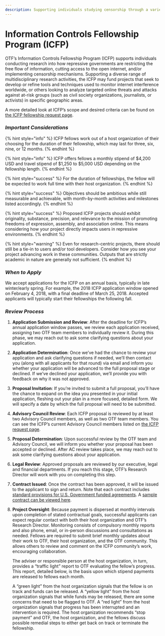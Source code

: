 ```yaml
---
description: Supporting individuals studying censorship through a variety of disciplines
---
```


# Information Controls Fellowship Program \(ICFP\)

OTF’s Information Controls Fellowship Program \(ICFP\) supports individuals conducting research into how repressive governments are restricting the free flow of information, cutting access to the open internet, and/or implementing censorship mechanisms. Supporting a diverse range of multidisciplinary research activities, the ICFP may fund projects that seek to develop or refine tools and techniques used to monitor internet interference worldwide, or others looking to analyze targeted online threats and attacks against at-risk groups \(such as civil society organizations, journalists, or activists\) in specific geographic areas.  
  
A more detailed look at ICFP’s scope and desired criteria can be found on [the ICFP fellowship request page](https://www.opentech.fund/requests/icfp).

### _Important Considerations_

{% hint style="info" %}
ICFP fellows work out of a host organization of their choosing for the duration of their fellowship, which may last for three, six, nine, or 12 months.
{% endhint %}

{% hint style="info" %}
ICFP offers fellows a monthly stipend of $4,200 USD and travel stipend of $1,250 to $5,000 USD depending on the fellowship length.
{% endhint %}

{% hint style="success" %}
For the duration of fellowships, the fellow will be expected to work full time with their host organization.
{% endhint %}

{% hint style="success" %}
Objectives should be ambitious while still measurable and achievable, with month-by-month activities and milestones listed accordingly.
{% endhint %}

{% hint style="success" %}
Proposed ICFP projects should exhibit originality, substance, precision, and relevance to the mission of promoting freedoms of expression, assembly, and association online. This means considering how your project directly impacts users in repressive environments. 
{% endhint %}

{% hint style="warning" %}
Even for research-centric projects, there should still be a tie-in to users and/or tool developers. Consider how you see your project advancing work in these communities. Outputs that are strictly academic in nature are generally not sufficient.
{% endhint %}

### _When to Apply_

We accept applications for the ICFP on an annual basis, typically in late winter/early spring. For example, the 2018 ICFP application window opened on February 4, 2018, with a final deadline of March 25, 2018. Accepted applicants will typically start their fellowships the following fall.

### _Review Process_

1. **Application Submission and Review**: After the deadline for ICFP’s annual application window passes, we review each application received, assigning two OTF team members to individually review it. During this phase, we may reach out to ask some clarifying questions about your application.

2. **Application Determination**: Once we’ve had the chance to review your application and ask clarifying questions if needed, we’ll then contact you \(along with all applicants for that round\) via email and inform you whether your application will be advanced to the full proposal stage or declined. If we’ve declined your application, we’ll provide you with feedback on why it was not approved.

3. **Proposal Invitation**: If you’re invited to submit a full proposal, you’ll have the chance to expand on the idea you presented in your initial application, fleshing out your plan in a more focused, detailed form. We will specify a date by which the full proposal will need to be submitted. 
4. **Advisory Council Review**: Each ICFP proposal is reviewed by at least two Advisory Council members, as well as two OTF team members. You can see the ICFP’s current Advisory Council members listed on [the ICFP request page](https://www.opentech.fund/requests/icfp). 
5. **Proposal Determination**: Upon successful review by the OTF team and Advisory Council, we will inform you whether your proposal has been accepted or declined. After AC review takes place, we may reach out to ask some clarifying questions about your application. 
6. **Legal Review**: Approved proposals are reviewed by our executive, legal and financial departments. If you reach this stage, OTF’s Research Director will work with you on completing this step. 
7. **Contract Issued**: Once the contract has been approved, it will be issued to the applicant to sign and return. Note that each contract includes [standard provisions for U.S. Government funded agreements](https://www.opentech.fund/sites/default/files/page_attachment/usgprovisions.pdf). A [sample contract can be viewed here](https://www.opentech.fund/sites/default/files/page_attachment/otf_contract_template_final_0.pdf). 
8. **Project Oversight**: Because payment is dispersed at monthly intervals upon completion of stated contractual goals, successful applicants can expect regular contact with both their host organization and OTF’s Research Director. Monitoring consists of compulsory monthly reports and also phone, email, or in-person discussions and consultations as needed. Fellows are required to submit brief monthly updates about their work to OTF, their host organization, and the OTF community. This allows others to review and comment on the ICFP community’s work, encouraging collaboration.  


   The adviser or responsible person at the host organization, in turn, provides a “traffic light” report to OTF evaluating the fellow’s progress. This report, detailed below, is the basis upon which stipend payments are released to fellows each month.  


   A “green light” from the host organization signals that the fellow is on track and funds can be released. A “yellow light” from the host organization signals that while funds may be released, there are some concerns that need to be flagged to OTF. A “red light” from the host organization signals that progress has been interrupted and an intervention is required. The host organization recommends “stop payment” and OTF, the host organization, and the fellows discuss possible remedial steps to either get back on track or terminate the fellowship.

